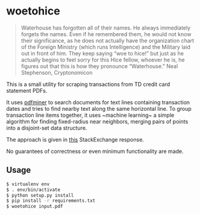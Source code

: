 # woetohice

> Waterhouse has forgotten all of their names. He always immediately forgets the names. Even if he remembered them, he would not know their significance, as he does not actually have the organization chart of the Foreign Ministry (which runs Intelligence) and the Military laid out in front of him. They keep saying “woe to hice!” but just as he actually begins to feel sorry for this Hice fellow, whoever he is, he figures out that this is how they pronounce “Waterhouse.”
> Neal Stephenson, Cryptonomicon

This is a small utility for scraping transactions from TD credit card statement PDFs.

It uses [pdfminer](https://pypi.org/project/pdfminer/) to search documents for text lines containing transaction dates and tries to find nearby text along the same horizontal line. To group transaction line items together, it uses ~machine learning~ a simple algorithm for finding fixed-radius near neighbors, merging pairs of points into a disjoint-set data structure.

The approach is given in [this](https://cs.stackexchange.com/questions/85929/efficient-point-grouping-algorithm) StackExchange response.

No guarantees of correctness or even minimum functionality are made.

## Usage

```sh
$ virtualenv env
$ . env/bin/activate
$ python setup.py install
$ pip install -r requirements.txt
$ woetohice input.pdf
```
